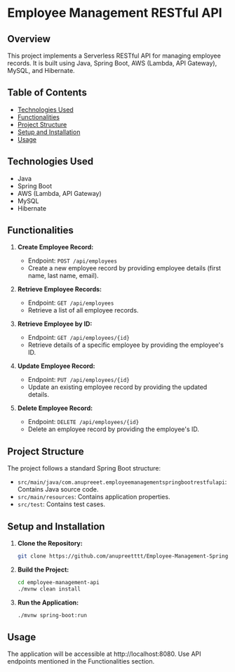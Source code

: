 # Employee Management RESTful API

## Overview

This project implements a Serverless RESTful API for managing employee records. It is built using Java, Spring Boot, AWS (Lambda, API Gateway), MySQL, and Hibernate.

## Table of Contents

- [Technologies Used](#technologies-used)
- [Functionalities](#functionalities)
- [Project Structure](#project-structure)
- [Setup and Installation](#setup-and-installation)
- [Usage](#usage)

## Technologies Used

- Java
- Spring Boot
- AWS (Lambda, API Gateway)
- MySQL
- Hibernate

## Functionalities

1. **Create Employee Record:**
   - Endpoint: `POST /api/employees`
   - Create a new employee record by providing employee details (first name, last name, email).

2. **Retrieve Employee Records:**
   - Endpoint: `GET /api/employees`
   - Retrieve a list of all employee records.

3. **Retrieve Employee by ID:**
   - Endpoint: `GET /api/employees/{id}`
   - Retrieve details of a specific employee by providing the employee's ID.

4. **Update Employee Record:**
   - Endpoint: `PUT /api/employees/{id}`
   - Update an existing employee record by providing the updated details.

5. **Delete Employee Record:**
   - Endpoint: `DELETE /api/employees/{id}`
   - Delete an employee record by providing the employee's ID.

## Project Structure

The project follows a standard Spring Boot structure:

- `src/main/java/com.anupreeet.employeemanagementspringbootrestfulapi`: Contains Java source code.
- `src/main/resources`: Contains application properties.
- `src/test`: Contains test cases.

## Setup and Installation

1. **Clone the Repository:**
   ```bash
   git clone https://github.com/anupreetttt/Employee-Management-SpringBoot-RESTful-API-MySQL-Hibernate.git

2. **Build the Project:**
   ```bash
   cd employee-management-api
   ./mvnw clean install

3. **Run the Application:**
   ```bash
   ./mvnw spring-boot:run


## Usage
The application will be accessible at http://localhost:8080.
Use API endpoints mentioned in the Functionalities section.

